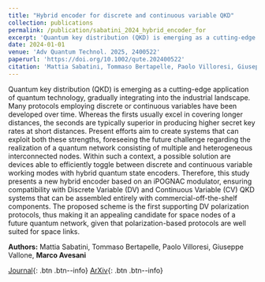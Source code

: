 ```yaml
---
title: "Hybrid encoder for discrete and continuous variable QKD"
collection: publications
permalink: /publication/sabatini_2024_hybrid_encoder_for
excerpt: 'Quantum key distribution (QKD) is emerging as a cutting-edge application of quantum technology, gradually integrating into the industrial landscape. Many protocols employing discrete or continuous var...' if len(self.abstract) > 200 else self.abstract
date: 2024-01-01
venue: 'Adv Quantum Technol. 2025, 2400522'
paperurl: 'https://doi.org/10.1002/qute.202400522'
citation: 'Mattia Sabatini, Tommaso Bertapelle, Paolo Villoresi, Giuseppe Vallone, Marco Avesani, "Hybrid encoder for discrete and continuous variable QKD", Adv Quantum Technol. 2025, 2400522, (2024).'
---
```


Quantum key distribution (QKD) is emerging as a cutting-edge application of quantum technology, gradually integrating into the industrial landscape. Many protocols employing discrete or continuous variables have been developed over time. Whereas the firsts usually excel in covering longer distances, the seconds are typically superior in producing higher secret key rates at short distances. Present efforts aim to create systems that can exploit both these strengths, foreseeing the future challenge regarding the realization of a quantum network consisting of multiple and heterogeneous interconnected nodes. Within such a context, a possible solution are devices able to efficiently toggle between discrete and continuous variable working modes with hybrid quantum state encoders. Therefore, this study presents a new hybrid encoder based on an iPOGNAC modulator, ensuring compatibility with Discrete Variable (DV) and Continuous Variable (CV) QKD systems that can be assembled entirely with commercial-off-the-shelf components. The proposed scheme is the first supporting DV polarization protocols, thus making it an appealing candidate for space nodes of a future quantum network, given that polarization-based protocols are well suited for space links.

**Authors:** Mattia Sabatini, Tommaso Bertapelle, Paolo Villoresi, Giuseppe Vallone, **Marco Avesani**


[Journal](https://doi.org/10.1002/qute.202400522){: .btn .btn--info} [ArXiv](https://arxiv.org/abs/2408.17412){: .btn .btn--info}
